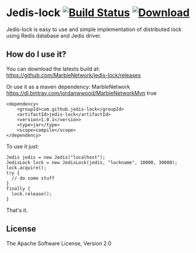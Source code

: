 # Jedis-lock [![Build Status](https://travis-ci.org/MarbleNetwork/jedis-lock.svg?branch=master)](https://travis-ci.org/MarbleNetwork/jedis-lock) [ ![Download](https://api.bintray.com/packages/jordanwwood/MarbleNetworkMvn/JedisLock/images/download.svg) ](https://bintray.com/jordanwwood/MarbleNetworkMvn/JedisLock/_latestVersion)

Jedis-lock is easy to use and simple implementation of distributed lock using Redis database and Jedis driver.

## How do I use it?

You can download the latests build at:
    https://github.com/MarbleNetwork/jedis-lock/releases

Or use it as a maven dependency:
    <repository>
		<id>MarbleNetwork</id>
		<url>https://dl.bintray.com/jordanwwood/MarbleNetworkMvn</url>
		<snapshots>
			<enabled>true</enabled>
		</snapshots>
	</repository>

    <dependency>
        <groupId>com.github.jedis-lock</groupId>
        <artifactId>jedis-lock</artifactId>
        <version>1.0.1</version>
        <type>jar</type>
        <scope>compile</scope>
    </dependency>

To use it just:

    Jedis jedis = new Jedis("localhost");
    JedisLock lock = new JedisLock(jedis, "lockname", 10000, 30000);
    lock.acquire();
    try {
      // do some stuff
    }
    finally {
      lock.release();
    }

That's it.

## License

The Apache Software License, Version 2.0

